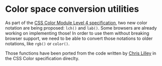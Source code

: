 # Color space conversion utilities

As part of the [CSS Color Module Level 4 specification](https://drafts.csswg.org/css-color-4), two new color notation are being proposed: `lch()` and `lab()`. Some browsers are already working on implementing those! In order to use them without breaking browser support, we need to be able to convert those notations to older notations, like `rgb()` or `color()`.

Those functions have been ported from the code written by [Chris Lilley](https://svgees.us/) in the CSS Color specification direclty.
